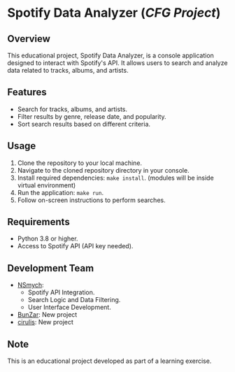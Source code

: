 # Spotify Data Analyzer (*CFG Project*)

## Overview
This educational project, Spotify Data Analyzer, is a console application designed to interact with Spotify's API. It allows users to search and analyze data related to tracks, albums, and artists.

## Features
- Search for tracks, albums, and artists.
- Filter results by genre, release date, and popularity.
- Sort search results based on different criteria.

## Usage
1. Clone the repository to your local machine.
2. Navigate to the cloned repository directory in your console.
3. Install required dependencies: `make install`. (modules will be inside virtual environment)
4. Run the application: `make run`.
5. Follow on-screen instructions to perform searches.

## Requirements
- Python 3.8 or higher.
- Access to Spotify API (API key needed).

## Development Team
- [NSmych](https://github.com/NSmych):
  - Spotify API Integration.
  - Search Logic and Data Filtering.
  - User Interface Development.
- [BunZar](https://github.com/BunZar): New project
- [cirulis](https://github.com/cirulis): New project

## Note
This is an educational project developed as part of a learning exercise.
